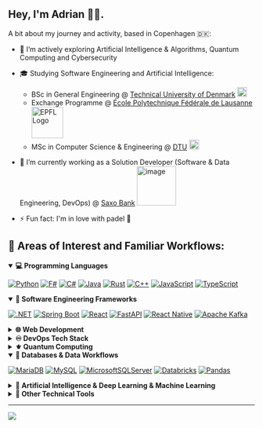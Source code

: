 
## Hey, I'm Adrian 👋🏼.
A bit about my journey and activity, based in Copenhagen 🇩🇰:
- 🚀 I’m actively exploring Artificial Intelligence & Algorithms, Quantum Computing and Cybersecurity
  
- 🎓 Studying Software Engineering and Artificial Intelligence:
  * BSc in General Engineering @ [Technical University of Denmark](https://www.dtu.dk/) <img src=https://github.com/user-attachments/assets/a53f77a0-3db3-4755-a05c-7263f1f0374a width=20px/>
  * Exchange Programme @ [École Polytechnique Fédérale de Lausanne](https://www.epfl.ch/) <img src=https://github.com/user-attachments/assets/7445a2a6-3c08-4906-93d4-c5da4f18c333  alt="EPFL Logo" width=64px/>
  * MSc in Computer Science & Engineering @ [DTU](https://www.dtu.dk/) <img src=https://github.com/user-attachments/assets/a53f77a0-3db3-4755-a05c-7263f1f0374a width=20px/>

- 🔭 I’m currently working as a Solution Developer (Software & Data Engineering, DevOps) @ [Saxo Bank](https://www.home.saxo/) <img width="80px" alt="image" src="https://github.com/user-attachments/assets/559b7173-e417-4360-b498-26ec682f5726" />

- ⚡ Fun fact: I'm in love with padel 🎾
<!--
- 👯 I’m looking to collaborate on ...
- 🤔 I’m looking for help with ...
- 💬 Ask me about ...
- ⚡ Fun fact: ...
-->



## 💫 Areas of Interest and Familiar Workflows:

<details open>
  <summary><b>💻 Programming Languages</b></summary>
  
  [![Python](https://img.shields.io/badge/Python-3670A0?logo=python&logoColor=ffdd54)](#)
  [![F#](https://img.shields.io/badge/F%23-378BBA?logo=fsharp&logoColor=fff)](#)
  [![C#](https://custom-icon-badges.demolab.com/badge/C%23-%23239120.svg?logo=cshrp&logoColor=white)](#) 
  [![Java](https://img.shields.io/badge/Java-%23ED8B00.svg?logo=openjdk&logoColor=white)](#)
  [![Rust](https://img.shields.io/badge/Rust-%23000000.svg?e&logo=rust&logoColor=white)](#)
  [![C++](https://img.shields.io/badge/C++-%2300599C.svg?logo=c%2B%2B&logoColor=white)](#)
  [![JavaScript](https://img.shields.io/badge/JavaScript-F7DF1E?logo=javascript&logoColor=000)](#)
  [![TypeScript](https://img.shields.io/badge/Typescript-%23007ACC.svg?logo=typescript&logoColor=white)](#)
  
<!-- ![F#](https://img.shields.io/badge/f%23-%23ED8B00?style=for-the-badge&logo=java&logoColor=white) -->
<!-- ![Go](https://img.shields.io/badge/go-%2300ADD8.svg?style=for-the-badge&logo=go&logoColor=white) -->
<!-- ![Ruby](https://img.shields.io/badge/ruby-%23CC342D.svg?style=for-the-badge&logo=ruby&logoColor=white) -->
  
</details>

<details open>
  <summary><b>💯 Software Engineering Frameworks</b></summary>

  [![.NET](https://img.shields.io/badge/.NET-512BD4?style=for-the-badge&logo=dotnet&logoColor=fff)](#)
  [![Spring Boot](https://img.shields.io/badge/Spring%20Boot-6DB33F?style=for-the-badge&logo=springboot&logoColor=fff)](#)
  [![React](https://img.shields.io/badge/React-%2320232a.svg?style=for-the-badge&logo=react&logoColor=%2361DAFB)](#)
  [![FastAPI](https://img.shields.io/badge/FastAPI-005571?style=for-the-badge&logo=fastapi)](#)
  [![React Native](https://img.shields.io/badge/React_Native-%2320232a.svg?style=for-the-badge&logo=react&logoColor=%2361DAFB)](#)
  [![Apache Kafka](https://img.shields.io/badge/Apache%20Kafka-000?style=for-the-badge&logo=apachekafka)](#)
</details>

<details>
  <summary><b>🌐 Web Development</b></summary>

[![Blazor](https://img.shields.io/badge/blazor-%235C2D91.svg?style=for-the-badge&logo=blazor&logoColor=white)](#) [![HTML5](https://img.shields.io/badge/html5-%23E34F26.svg?style=for-the-badge&logo=html5&logoColor=white)](#) [![CSS3](https://img.shields.io/badge/css3-%231572B6.svg?style=for-the-badge&logo=css3&logoColor=white)](#) [![Bootstrap](https://img.shields.io/badge/bootstrap-%23563D7C.svg?style=for-the-badge&logo=bootstrap&logoColor=white)](#)
[![React](https://img.shields.io/badge/react-%2320232a.svg?style=for-the-badge&logo=react&logoColor=%2361DAFB)](#)
[![Vite](https://img.shields.io/badge/vite-%23646CFF.svg?style=for-the-badge&logo=vite&logoColor=white)](#)
<!-- ![NodeJS](https://img.shields.io/badge/node.js-6DA55F?style=for-the-badge&logo=node.js&logoColor=white) --> <!-- ![Postman](https://img.shields.io/badge/Postman-FF6C37?style=for-the-badge&logo=postman&logoColor=white) -->
</details>

<details>
  <summary><b>♾️ DevOps Tech Stack</b></summary>

  [![Kubernetes](https://img.shields.io/badge/kubernetes-%23326ce5.svg?style=for-the-badge&logo=kubernetes&logoColor=white)](#) [![Docker](https://img.shields.io/badge/docker-%230db7ed.svg?style=for-the-badge&logo=docker&logoColor=white)](#) <!-- ![Nginx](https://img.shields.io/badge/nginx-%23009639.svg?style=for-the-badge&logo=nginx&logoColor=white) --> [![Jenkins](https://img.shields.io/badge/jenkins-%232C5263.svg?style=for-the-badge&logo=jenkins&logoColor=white)](#) <!-- ![ContainerD](https://camo.githubusercontent.com/aa03945ad9ddcd2021b35e4e63e70f1d506511c6c5d0d1c5bfebcb78679ab17f/68747470733a2f2f696d672e736869656c64732e696f2f7374617469632f76313f7374796c653d666f722d7468652d6261646765266d6573736167653d636f6e7461696e65726426636f6c6f723d353735373537266c6f676f3d636f6e7461696e657264266c6f676f436f6c6f723d464646464646266c6162656c3d) --> [![LINUX](https://img.shields.io/badge/Linux-FCC624?style=for-the-badge&logo=linux&logoColor=black)](#) [![PowerShell](https://img.shields.io/badge/PowerShell-%235391FE.svg?style=for-the-badge&logo=powershell&logoColor=white)](#) [![Shell Script](https://img.shields.io/badge/shell_script-%23121011.svg?style=for-the-badge&logo=gnu-bash&logoColor=white)](#)
</details>

<details>
  <summary><b>⚜️ Quantum Computing</b></summary>

  [![Qiskit](https://img.shields.io/badge/Qiskit-%236929C4.svg?style=for-the-badge&logo=Qiskit&logoColor=white)](#) [![Q#](https://img.shields.io/badge/q%23(qdk)-%23ED8B00?style=for-the-badge&logo=java&logoColor=white)](#) &nbsp;&nbsp;&nbsp;&nbsp;&nbsp;&nbsp;&nbsp; 
</details>

<details open>
  <summary><b>📇 Databases & Data Workflows</b></summary>
  
  [![MariaDB](https://img.shields.io/badge/MariaDB-003545?style=for-the-badge&logo=mariadb&logoColor=white)](#) [![MySQL](https://img.shields.io/badge/mysql-%2300f.svg?style=for-the-badge&logo=mysql&logoColor=white)](#) [![MicrosoftSQLServer](https://img.shields.io/badge/Microsoft%20SQL%20Server-CC2927?style=for-the-badge&logo=microsoft%20sql%20server&logoColor=white)](#) [![Databricks](https://img.shields.io/badge/Databricks-FF3621?style=for-the-badge&logo=databricks&logoColor=fff)](#) [![Pandas](https://img.shields.io/badge/pandas-%23150458.svg?style=for-the-badge&logo=pandas&logoColor=white)](#)
  <!-- ![MongoDB](https://img.shields.io/badge/MongoDB-%234ea94b.svg?style=for-the-badge&logo=mongodb&logoColor=white) -->
</details>

<details>
  <summary><b>🤖 Artificial Intelligence & Deep Learning & Machine Learning </b></summary>

  [![NumPy](https://img.shields.io/badge/numpy-%23013243.svg?style=for-the-badge&logo=numpy&logoColor=white)](#) [![PyTorch](https://img.shields.io/badge/PyTorch-%23EE4C2C.svg?style=for-the-badge&logo=PyTorch&logoColor=white)](#) [![SciPy](https://img.shields.io/badge/SciPy-%230C55A5.svg?style=for-the-badge&logo=scipy&logoColor=%white)](#) [![scikit-learn](https://img.shields.io/badge/scikit--learn-%23F7931E.svg?style=for-the-badge&logo=scikit-learn&logoColor=white)](#)  <!-- ![TensorFlow](https://img.shields.io/badge/TensorFlow-%23FF6F00.svg?style=for-the-badge&logo=TensorFlow&logoColor=white) -->
</details>

<details>
  <summary><b>🔧 Other Technical Tools</b></summary>

  [![Git](https://img.shields.io/badge/git-%23F05033.svg?style=for-the-badge&logo=git&logoColor=white)](#) [![LaTeX](https://img.shields.io/badge/latex-%23008080.svg?style=for-the-badge&logo=latex&logoColor=white)](#) [![Markdown](https://img.shields.io/badge/markdown-%23000000.svg?style=for-the-badge&logo=markdown&logoColor=white)](#) [![Figma](https://img.shields.io/badge/figma-%23F24E1E.svg?style=for-the-badge&logo=figma&logoColor=white)](#) [![Jupyter Notebook](https://img.shields.io/badge/jupyter-%23FA0F00.svg?style=for-the-badge&logo=jupyter&logoColor=white)](#) [![YAML](https://img.shields.io/badge/yaml-%23ffffff.svg?style=for-the-badge&logo=yaml&logoColor=151515)](#) [![Vim](https://img.shields.io/badge/VIM-%2311AB00.svg?style=for-the-badge&logo=vim&logoColor=white)](#)
</details>

<!-- 
![Notion](https://img.shields.io/badge/Notion-%23000000.svg?style=for-the-badge&logo=notion&logoColor=white) 
![Confluence](https://img.shields.io/badge/confluence-%23172BF4.svg?style=for-the-badge&logo=confluence&logoColor=white) 
![Trello](https://img.shields.io/badge/Trello-%23026AA7.svg?style=for-the-badge&logo=Trello&logoColor=white)
![Azure](https://img.shields.io/badge/azure-%230072C6.svg?style=for-the-badge&logo=azure-devops&logoColor=white)
![Arduino](https://img.shields.io/badge/-Arduino-00979D?style=for-the-badge&logo=Arduino&logoColor=white)
![Canva](https://img.shields.io/badge/Canva-%2300C4CC.svg?style=for-the-badge&logo=Canva&logoColor=white)
![JetBrains](https://camo.githubusercontent.com/f6dddef330331de105e15fdeeb291cd6b2efa00ec0e5720247578c270b233d18/68747470733a2f2f696d672e736869656c64732e696f2f7374617469632f76313f7374796c653d666f722d7468652d6261646765266d6573736167653d4a6574427261696e7326636f6c6f723d303030303030266c6f676f3d4a6574427261696e73266c6f676f436f6c6f723d464646464646266c6162656c3d)
![JFrog](https://camo.githubusercontent.com/7a8632fa191f3dec23ebc7dc1c98d086dd9aeac14210add377dfbdb4e08e51a9/68747470733a2f2f696d672e736869656c64732e696f2f7374617469632f76313f7374796c653d666f722d7468652d6261646765266d6573736167653d4a46726f6726636f6c6f723d323232323232266c6f676f3d4a46726f67266c6f676f436f6c6f723d343142463437266c6162656c3d)
![Prometheus](https://camo.githubusercontent.com/bb60f371abb297124a67d009afbfa15b9e0c1502585131e7c27ed86949d229fd/68747470733a2f2f696d672e736869656c64732e696f2f7374617469632f76313f7374796c653d666f722d7468652d6261646765266d6573736167653d50726f6d65746865757326636f6c6f723d453635323243266c6f676f3d50726f6d657468657573266c6f676f436f6c6f723d464646464646266c6162656c3d)
![React](https://camo.githubusercontent.com/67a01fa7cf337616274f39c070a11638f2e65720e414ef55b8dd3f9c2a803b2a/68747470733a2f2f696d672e736869656c64732e696f2f7374617469632f76313f7374796c653d666f722d7468652d6261646765266d6573736167653d526561637426636f6c6f723d323232323232266c6f676f3d5265616374266c6f676f436f6c6f723d363144414642266c6162656c3d)
![Rider](https://camo.githubusercontent.com/2dc31684e6f2960030c147a55bccae21474300e1daa34034b95ad71018d6aa5c/68747470733a2f2f696d672e736869656c64732e696f2f7374617469632f76313f7374796c653d666f722d7468652d6261646765266d6573736167653d526964657226636f6c6f723d303030303030266c6f676f3d5269646572266c6f676f436f6c6f723d464646464646266c6162656c3d)
![VueJS](https://camo.githubusercontent.com/50decafa53f269e4c88e47320b85896b1823a4be4ac8d1913b197111e4a10da1/68747470733a2f2f696d672e736869656c64732e696f2f7374617469632f76313f7374796c653d666f722d7468652d6261646765266d6573736167653d5675652e6a7326636f6c6f723d323232323232266c6f676f3d5675652e6a73266c6f676f436f6c6f723d344643303844266c6162656c3d)

-->

<!--
## 📊 GitHub Stats:

![](https://github-readme-stats.vercel.app/api?username=Zedrichu&theme=chartreuse-dark&hide_border=true&include_all_commits=false&count_private=true)

![](https://github-readme-streak-stats.herokuapp.com/?user=Zedrichu&theme=chartreuse-dark&hide_border=true)


![](https://github-readme-stats.vercel.app/api/top-langs/?username=Zedrichu&theme=chartreuse-dark&hide_border=true&include_all_commits=false&count_private=true&layout=compact)
## 🏆 GitHub Trophies
![](https://github-profile-trophy.vercel.app/?username=Zedrichu&theme=gitdimmed&no-frame=true&no-bg=true&margin-w=4)
-->


---
[![](https://visitcount.itsvg.in/api?id=Zedrichu&icon=0&color=2)](https://visitcount.itsvg.in)

<!-- Proudly created with GPRM ( https://gprm.itsvg.in ) -->

<!--
Here are some ideas to get you started:
- 🔭 I’m currently working on ...
- 🌱 I’m currently learning ...
- 👯 I’m looking to collaborate on ...
- 🤔 I’m looking for help with ...
- 💬 Ask me about ...
- ⚡ Fun fact: ...
-->

